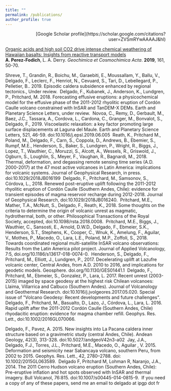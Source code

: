 ```yaml
---
title: ""
permalink: /publications/
author_profile: true
---
```

<p align="right">[Google Scholar profile](https://scholar.google.com/citations?user=ZVSmRYwAAAAJ&hl)</p>

[Organic acids and high soil CO2 drive intense chemical weathering of Hawaiian basalts: Insights from reactive transport models](https://www.sciencedirect.com/science/article/pii/S0016703719300511)<br>
**A. Perez-Fodich**, L. A. Derry. <i>Geochimica et Cosmochimica Acta</i>. **2019**, 161, 50-70. 

Shreve, T., Grandin, R., Boichu, M., Garaebiti, E., Moussallam, Y., Ballu, V., Delgado, F., Leclerc, F., Henriot, N., Cevuard, S., Tari, D., Lebellegard, P., Pelletier, B.. 2019. Episodic caldera subsidence enhanced by regional tectonics., Under review.
​
Delgado, F., Kubanek, J., Anderson, K., Lundgren, P., Pritchard, M. 2018. Forecasting effusive eruptions: a physicochemical model for the effusive phase of the 2011-2012 rhyolitic eruption of Cordón Caulle volcano constrained with InSAR and TanDEM-X DEMs. Earth and Planetary Science Letters, under review.
​
Novoa, C., Remy, D., Gerbault, M., Baez, J.C., Tassara, A., Cordova, L., Cardona, C., Granger, M., Bonvalot, S., Delgado, F., 2019. Viscoelastic relaxation: a key factor promoting large surface displacements at Laguna del Maule. Earth and Planetary Science Letters, 521, 46-59. doi:10.1016/j.epsl.2019.06.005
​
Reath, K., Pritchard  M., Poland, M., Delgado, F., Carn, S., Coppola, D., Andrews, B., Ebemier, S., Rumpf, M.E., Henderson, S., Baker, S., Lundgren, P., Wright, R., Biggs, J., Lopez, T., Wauthier, C.,  Moruzzi, S., Alcott, A., Wessels, R., Griswold, J., Ogburn, S., Loughlin, S., Meyer, F., Vaughan, R., Bagnardi, M., 2018. Thermal, deformation, and degassing remote sensing time series (A.D. 2000-2017) at the 47 most active volcanoes in Latin America: implications for volcanic systems. Journal of Geophysical Research, in press. doi:10.1029/2018JB016199
​
Delgado, F., Pritchard, M., Samsonov, S., Córdova, L., 2018. Renewed post-eruptive uplift following the 2011-2012 rhyolitic eruption of Cordón Caulle (Southern Andes, Chile): evidence for transient episodes of magma reservoir recharge during 2012-2018. Journal of Geophysical Research, doi:10.1029/2018JB016240.
​
Pritchard, M.E., Mather, T.A., McNutt, S., Delgado, F., Reath, K., 2018. Some thoughts on the criteria to determine the origin of volcanic unrest as magmatic, hydrothermal, both, or other. Philosophical Transactions of the Royal Society, accepted, doi:10.1098/rsta.2018.0008.
​
Pritchard, M.E., Biggs, J., Wauthier, C., Sansosti, E., Arnold, D.W.D., Delgado, F., Ebmeier, S.K., Henderson, S.T., Stephens, K., Cooper, C., Wnuk, K., Amelung, F., Aguilar, V., Mothes, P., Macedo, O., Lara, L.E., Poland, M.P., Zoffoli, S., 2018. Towards coordinated regional multi-satellite InSAR volcano observations: Results from the Latin America pilot project. Journal of Applied Volcanology, 7:5, doi.org/10.1186/s13617-018-0074-0.
​
Henderson, S., Delgado, F., Pritchard, M., Elliott, J., Lundgren, P., 2017. Decelerating uplift at Lazufre volcanic center, Central Andes, from A.D. 2010 to 2016, and implications for geodetic models. Geosphere. doi.org/10.1130/GES01441.1
​
Delgado, F., Pritchard,  M., Ebmeier, S., Gonzalez, P., Lara, L. 2017.  Recent unrest (2003-2015) imaged by space geodesy at the highest risk Chilean volcanoes:  Llaima, Villarrica and Calbuco (Southern Andes). Journal of Volcanology and Geothermal Research. doi:10.1016/j.jvolgeores.2017.05.020. Special issue of "Volcano Geodesy: Recent developments and future challenges".
​
Delgado, F.,  Pritchard,  M., Basualto, D., Lazo, J., Córdova, L., Lara, L.  2016.  Rapid uplift after the 2011-2012 Cordón Caulle (Southern Andes, Chile) rhyodacitic eruption: evidence for magma chamber refill. Geophys. Res. Lett., doi:10.1002/2016GL070066.

Delgado, F., Pavez, A. 2015. New insights into La Pacana caldera inner structure based on a gravimetric study (central Andes, Chile). Andean Geology, 42(3), 313-328. doi:10.5027/andgeoV42n3-a02
​
Jay, J.A., Delgado, F.J., Torres,  J.L., Pritchard, M.E.,  Macedo,  O., Aguilar , V. 2015. Deformation and seismicity near Sabancaya volcano, southern Peru, from 2002 to 2015. Geophys. Res. Lett., 42, 2780–2788. doi: 10.1002/2015GL063589.
​
Delgado F, Pritchard  M, Lohman  R, Naranjo,  J.A., 2014.  The 2011 Cerro Hudson volcano eruption (Southern Andes, Chile):  Pre-eruptive inflation and hot spots observed with InSAR and thermal imagery. Bull Volcanol, 76:815. doi:10.1007/s00445-014-0815-9.
​
If you need a copy of any of these papers, send me an email to delgado at ipgp dot fr
